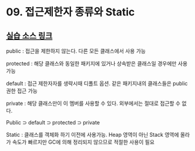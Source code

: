 # 09. 접근제한자 종류와 Static

## [실습 소스 링크](https://github.com/jinrang2/TJS_BigData/tree/master/src/1_JAVA/ch09_class2/src/com/lec)

public : 접근을 제한하지 않는다. 다른 모든 클래스에서 사용 가능

protected : 해당 클래스와 동일한 패키지에 있거나 상속받은 클래스일 경우에만 사용 가능 

default : 접근 제한자자를 생략시때 디폴트 옵션. 같은 패키지내의 클래스들은 public 권한 접근 가능

private : 해당 클래스만이 이 멤버를 사용할 수 있다. 외부에서는 절대로 접근할 수 없다.

Public  ⊃ default ⊃ protected ⊃ private



Static : 클래스를 객체화 하기 이전에 사용가능. Heap 영역이 아닌 Stack 영역에 올라가 속도가 빠르지만 GC에 의해 정리되지 않으므로 적절한 사용이 필요

